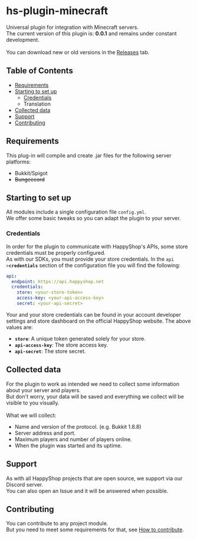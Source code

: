 # hs-plugin-minecraft
Universal plugin for integration with Minecraft servers.\
The current version of this plugin is: **0.0.1** and remains under constant development.\
<br>
You can download new or old versions in the [Releases](https://github.com/hs-org/hs-plugin-minecraft/releases) tab.

## Table of Contents
* [Requirements](#requirements)
* [Starting to set up](#starting-to-set-up)
  * [Credentials](#credentials)
  * Translation
* [Collected data](#collected-data)
* [Support](#support)
* [Contributing](#contributing)

## Requirements
This plug-in will compile and create .jar files for the following server platforms:
* Bukkit/Spigot
* ~~Bungeecord~~

## Starting to set up
All modules include a single configuration file `config.yml`.\
We offer some basic tweaks so you can adapt the plugin to your server.

### Credentials
In order for the plugin to communicate with HappyShop's APIs, some store credentials must be properly configured.\
As with our SDKs, you must provide your store credentials.
In the `api >`**`credentials`** section of the configuration file you will find the following:
```yaml
api:
  endpoint: https://api.happyshop.net
  credentials:
    store: <your-store-token>
    access-key: <your-api-access-key>
    secret: <your-api-secret>
```
Your and your store credentials can be found in your account developer settings and store dashboard on the official HappyShop website. The above values are:
* **`store`**: A unique token generated solely for your store.
* **`api-access-key`**: The store access key.
* **`api-secret`**: The store secret.

## Collected data
For the plugin to work as intended we need to collect some information about your server and players.\
But don't worry, your data will be saved and everything we collect will be visible to you visually.\
<br>
What we will collect:
* Name and version of the protocol. (e.g. Bukkit 1.8.8)
* Server address and port.
* Maximum players and number of players online.
* When the plugin was started and its uptime.

## Support
As with all HappyShop projects that are open source, we support via our Discord server.\
You can also open an Issue and it will be answered when possible.

## Contributing
You can contribute to any project module.\
But you need to meet some requirements for that, see [How to contribute](#).